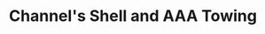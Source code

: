 ---
title: "Channel's Shell and AAA Towing"
url: /lee-vining/channels-shell-and-aaa-towing/
shop: car repair
---